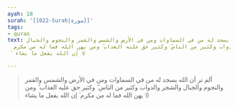 ```yaml
---
ayah: 18
surah: '[[022-Surah|سورة]]'
tags:
- quran
text: ألم تر أن الله يسجد له من في السماوات ومن في الأرض والشمس والقمر والنجوم والجبال
  والشجر والدواب وكثير من الناس ۖ وكثير حق عليه العذاب ۗ ومن يهن الله فما له من مكرم
  ۚ إن الله يفعل ما يشاء ۩

---
```

> ألم تر أن الله يسجد له من في السماوات ومن في الأرض والشمس والقمر والنجوم والجبال والشجر والدواب وكثير من الناس ۖ وكثير حق عليه العذاب ۗ ومن يهن الله فما له من مكرم ۚ إن الله يفعل ما يشاء ۩
